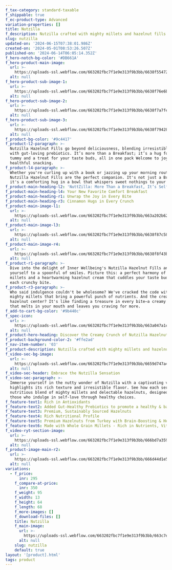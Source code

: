 ```yaml
---
f_tax-category: standard-taxable
f_shippable: true
f_ec-product-type: Advanced
variation-properties: []
title: Nutzilla
f_description: Nutzilla crafted with mighty millets and hazelnut fills
slug: nutzilla
updated-on: '2024-06-15T07:38:01.986Z'
created-on: '2024-05-01T08:53:26.507Z'
published-on: '2024-06-14T06:05:14.352Z'
f_hero-notch-bg-color: '#DB661A'
f_hero-product-main-image:
  url: >-
    https://uploads-ssl.webflow.com/663202fbc7f1e9e313f9b3bb/6638f554728a552f01b87b65_Group%2055.png
  alt: null
f_hero-product-sub-image-1:
  url: >-
    https://uploads-ssl.webflow.com/663202fbc7f1e9e313f9b3bb/6638f76e6bb38aac2c00b731_Nutzilla%20-%20Hazelnut%20Fills%20-%20250g%20-%20Front%201.png
  alt: null
f_hero-product-sub-image-2:
  url: >-
    https://uploads-ssl.webflow.com/663202fbc7f1e9e313f9b3bb/6638f7a7fe40d0bc03f616e6_nutzilla%20package%202.svg
  alt: null
f_hero-product-sub-image-3:
  url: >-
    https://uploads-ssl.webflow.com/663202fbc7f1e9e313f9b3bb/6638f7942852c12c3674f074_Group%2056.png
  alt: null
f_product-bg-color: '#9c4417'
f_product-l2-paragraph: >-
  Nutzilla Hazelnut Fills go beyond deliciousness, blending irresistible flavor
  with gut-loving prebiotics. It’s more than a Breakfast; it’s a hug for your
  tummy and a treat for your taste buds, all in one pack Welcome to joyful,
  healthful snacking.
f_product-l4-paragraph: >-
  Whether you're curling up with a book or jazzing up your morning routine,
  Nutzilla Hazelnut Fills are the perfect companion. It's not just a Breakfast;
  it's a comforting hug in a bowl that whispers sweet nothings to your soul.
f_product-main-heading-l2: 'NuttZilla: More Than a Breakfast, It’s Self-Love'
f_product-main-heading-l4: Your New Favorite Comfort Breakfast
f_product-main-heading-r1: Unwrap the Joy in Every Bite
f_product-main-heading-r3: Cinnamon Hugs in Every Crunch
f_product-main-image-l1:
  url: >-
    https://uploads-ssl.webflow.com/663202fbc7f1e9e313f9b3bb/663a202b62b91f6caf78ea14_nutzilla%20package%201%20(7).svg
  alt: null
f_product-main-image-l3:
  url: >-
    https://uploads-ssl.webflow.com/663202fbc7f1e9e313f9b3bb/6638f87c58a9b27a97de9cbe_7xm%201%201.svg
  alt: null
f_product-main-image-r4:
  url: >-
    https://uploads-ssl.webflow.com/663202fbc7f1e9e313f9b3bb/6638f8f43bb02a6c41eb9f1d_packgae%20with%20person%201.png
  alt: null
f_product-r1-paragraph: >-
  Dive into the delight of Inner Wellbeing's Nutzilla Hazelnut Fills and treat
  yourself to a spoonful of smiles. Picture this: a perfect harmony of hearty
  millets and a heartwarming hazelnut cream that cuddles your taste buds with
  each crunchy bite.
f_product-r3-paragraph: >-
  Who said indulgence couldn't be wholesome? We've cracked the code with our
  mighty millets that bring a powerful punch of nutrients. And the creamy
  hazelnut center? It's like finding a treasure in every bite—a creamy surprise
  that melts in your mouth and leaves you craving for more.
f_add-to-cart-bg-color: '#9b440c'
f_spec-icon:
  url: >-
    https://uploads-ssl.webflow.com/663202fbc7f1e9e313f9b3bb/663a047a1ce5cf9d03193c5c_ticks-02.svg
  alt: null
f_product-hero-heading: Discover the Creamy Crunch of Nutzilla Hazelnut Fills!
f_product-background-color-2: '#ffe2ad'
f_nav-item-number: '03'
f_product-description: Nutzilla crafted with mighty millets and hazelnut fills
f_video-sec-bg-image:
  url: >-
    https://uploads-ssl.webflow.com/663202fbc7f1e9e313f9b3bb/6659d747a4ef7473944a14e9_Rectangle%2029.svg
  alt: null
f_video-sec-header: Embrace the Nutzilla Sensation
f_video-sec-paragraph: >-
  Immerse yourself in the nutty wonder of Nutzilla with a captivating video that
  highlights its rich texture and irresistible flavor. See how each serving is a
  nutritious blend of mighty millets and delectable hazelnuts, designed for
  those who indulge in self-love through healthy choices.
f_feature-text1: Rich in Antioxidants
f_feature-text2: Added Gut-Healthy Prebiotics to promote a healthy & balanced gut microbiome
f_feature-text3: Premium, Sustainably Sourced Hazelnuts
f_feature-text4: Rich Nutritional Profile
f_feature-text5: Premium Hazelnuts from Turkey with Brain-Boosting & Heart-Protective Nutrients
f_feature-text6: Made with Whole Grain Millets - Rich in Nutrients, Vitamins & minerals
f_video-ryt-section-image:
  url: >-
    https://uploads-ssl.webflow.com/663202fbc7f1e9e313f9b3bb/666bd7a359dd5efbe593a2de_Frame%20303-min.png
  alt: null
f_product-image-main-r2:
  url: >-
    https://uploads-ssl.webflow.com/663202fbc7f1e9e313f9b3bb/666d44d1e5e7f7681f6e12c7_Group%2067.png
  alt: null
variations:
  - f_price:
      inr: 295
    f_compare-at-price:
      inr: 350
    f_weight: 95
    f_width: 13
    f_height: 64
    f_length: 68
    f_more-images: []
    f_download-files: []
    title: Nutzilla
    f_main-image:
      url: >-
        https://uploads-ssl.webflow.com/663202fbc7f1e9e313f9b3bb/663c7eab6d75744c585ed2e1_nutzilla%20package%201%20(8).svg
      alt: null
    slug: nutzilla
    default: true
layout: '[product].html'
tags: product
---
```



